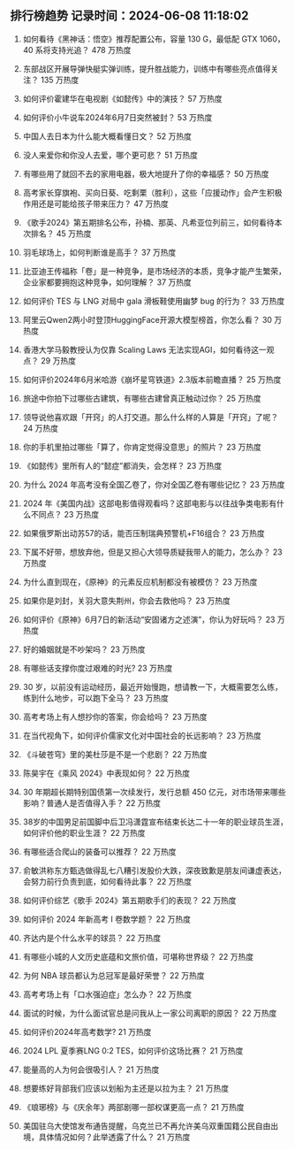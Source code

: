 
## 排行榜趋势 记录时间：2024-06-08 11:18:02
  
  1. 如何看待《黑神话：悟空》推荐配置公布，容量 130 G，最低配 GTX 1060，40 系将支持光追？ 478 万热度
    
  2. 东部战区开展导弹快艇实弹训练，提升胜战能力，训练中有哪些亮点值得关注？ 135 万热度
    
  3. 如何评价霍建华在电视剧《如懿传》中的演技？ 57 万热度
    
  4. 如何评价小牛说车2024年6月7日突然被封？ 53 万热度
    
  5. 中国人去日本为什么能大概看懂日文？ 52 万热度
    
  6. 没人来爱你和你没人去爱，哪个更可悲？ 51 万热度
    
  7. 有哪些用了就回不去的家用电器，极大地提升了你的幸福感？ 50 万热度
    
  8. 高考家长穿旗袍、买向日葵、吃剩栗（胜利），这些「应援动作」会产生积极作用还是可能给孩子带来压力？ 47 万热度
    
  9. 《歌手2024》第五期排名公布，孙楠、那英、凡希亚位列前三，如何看待本次排名？ 45 万热度
    
  10. 羽毛球场上，如何判断谁是高手？ 37 万热度
    
  11. 比亚迪王传福称「卷」是一种竞争，是市场经济的本质，竞争才能产生繁荣，企业家都要拥抱这种竞争，如何理解？ 37 万热度
    
  12. 如何评价 TES 与 LNG 对局中 gala 滑板鞋使用幽梦 bug 的行为？ 33 万热度
    
  13. 阿里云Qwen2两小时登顶HuggingFace开源大模型榜首，你怎么看？ 30 万热度
    
  14. 香港大学马毅教授认为仅靠 Scaling Laws 无法实现AGI，如何看待这一观点？ 29 万热度
    
  15. 如何评价2024年6月米哈游《崩坏星穹铁道》2.3版本前瞻直播？ 25 万热度
    
  16. 旅途中你拍下过哪些古建筑，有哪些古建曾真正触动过你？ 25 万热度
    
  17. 领导说他喜欢跟「开窍」的人打交道。那么什么样的人算是「开窍」了呢？ 24 万热度
    
  18. 你的手机里拍过哪些「算了，你肯定觉得没意思」的照片？ 23 万热度
    
  19. 《如懿传》里所有人的“懿症”都消失，会怎样？ 23 万热度
    
  20. 为什么 2024 年高考没有全国乙卷了，你对全国乙卷有哪些记忆？ 23 万热度
    
  21. 2024 年《美国内战》这部电影值得观看吗？这部电影与以往战争类电影有什么不同点？ 23 万热度
    
  22. 如果俄罗斯出动苏57的话，能否压制瑞典预警机+F16组合？ 23 万热度
    
  23. 下属不好带，想放弃他，但是又担心大领导质疑我带人的能力，怎么办？ 23 万热度
    
  24. 为什么直到现在，《原神》的元素反应机制都没有被模仿？ 23 万热度
    
  25. 如果你是刘封，关羽大意失荆州，你会去救他吗？ 23 万热度
    
  26. 如何评价《原神》6月7日的新活动“安固诸方之述演”，你认为好玩吗？ 23 万热度
    
  27. 好的婚姻就是不吵架吗？ 23 万热度
    
  28. 有哪些话支撑你度过艰难的时光? 23 万热度
    
  29. 30 岁，以前没有运动经历，最近开始慢跑，想请教一下，大概需要怎么练，练到什么地步，可以跑下全马？ 23 万热度
    
  30. 高考考场上有人想抄你的答案，你会给吗？ 23 万热度
    
  31. 在当代视角下，如何评价儒家文化对中国社会的长远影响？ 23 万热度
    
  32. 《斗破苍穹》里的美杜莎是不是一个悲剧？ 22 万热度
    
  33. 陈昊宇在《乘风 2024》中表现如何？ 22 万热度
    
  34. 30 年期超长期特别国债第一次续发行，发行总额 450 亿元，对市场带来哪些影响？普通人是否值得入手？ 22 万热度
    
  35. 38岁的中国男足前国脚中后卫冯潇霆宣布结束长达二十一年的职业球员生涯，如何评价他的职业生涯？ 22 万热度
    
  36. 有哪些适合爬山的装备可以推荐？ 22 万热度
    
  37. 俞敏洪称东方甄选做得乱七八糟引发股价大跌，深夜致歉是朋友间谦虚表达，会努力前行负责到底，如何看待此事？ 22 万热度
    
  38. 如何评价综艺《歌手 2024》第五期歌手们的表现？ 22 万热度
    
  39. 如何评价 2024 年新高考 I 卷数学题？ 22 万热度
    
  40. 齐达内是个什么水平的球员？ 22 万热度
    
  41. 有哪些小城的人文历史底蕴和文旅价值，可堪称世界级？ 22 万热度
    
  42. 为何 NBA 球员都认为总冠军是最好荣誉？ 22 万热度
    
  43. 高考考场上有「口水强迫症」怎么办？ 22 万热度
    
  44. 面试的时候，为什么面试官总是问我从上一家公司离职的原因？ 22 万热度
    
  45. 如何评价2024年高考数学? 21 万热度
    
  46. 2024 LPL 夏季赛LNG 0:2 TES，如何评价这场比赛？ 21 万热度
    
  47. 能量高的人为何会很吸引人？ 21 万热度
    
  48. 想要练好背部我们应该以划船为主还是以拉为主？ 21 万热度
    
  49. 《琅琊榜》与《庆余年》两部剧哪一部权谋更高一点？ 21 万热度
    
  50. 美国驻乌大使馆发布通告提醒，乌克兰已不再允许美乌双重国籍公民自由出境，具体情况如何？此举透露了什么？ 21 万热度
    